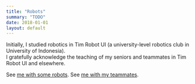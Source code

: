 ```yaml
---
title: "Robots"
summary: "TODO"
date: 2018-01-01
layout: default
---
```


Initially, I studied robotics in Tim Robot UI (a university-level robotics club in University of Indonesia). <br />
I gratefully acknowledge the teaching of my seniors and teammates in Tim Robot UI and elsewhere.

See [me with some robots](https://photos.app.goo.gl/soMObj1VDShBW1sL2).
See [me with my teammates](https://photos.app.goo.gl/7ChgnYcrqtAY2ieJ2).
